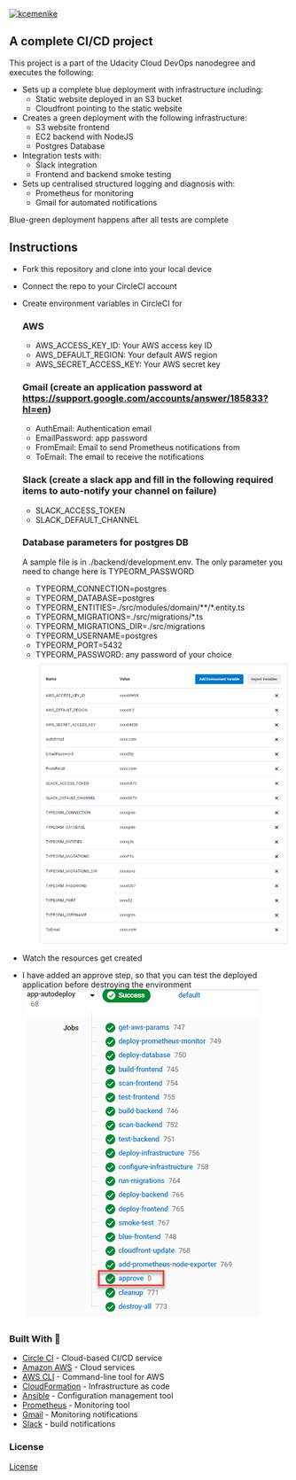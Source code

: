 [![kcemenike](https://circleci.com/gh/kcemenike/app-autodeploy.svg?style=svg)](https://app.circleci.com/pipelines/github/kcemenike/app-autodeploy)

## A complete CI/CD project

This project is a part of the Udacity Cloud DevOps nanodegree and executes the following:

- Sets up a complete blue deployment with infrastructure including:
  - Static website deployed in an S3 bucket
  - Cloudfront pointing to the static website
- Creates a green deployment with the following infrastructure:
  - S3 website frontend
  - EC2 backend with NodeJS
  - Postgres Database
- Integration tests with:
  - Slack integration
  - Frontend and backend smoke testing
- Sets up centralised structured logging and diagnosis with:
  - Prometheus for monitoring
  - Gmail for automated notifications

Blue-green deployment happens after all tests are complete

## Instructions

- Fork this repository and clone into your local device
- Connect the repo to your CircleCI account
- Create environment variables in CircleCI for 
  ### AWS
  - AWS_ACCESS_KEY_ID: Your AWS access key ID
  - AWS_DEFAULT_REGION: Your default AWS region
  - AWS_SECRET_ACCESS_KEY: Your AWS secret key
  ### Gmail (create an application password at https://support.google.com/accounts/answer/185833?hl=en)
  - AuthEmail: Authentication email
  - EmailPassword: app password
  - FromEmail: Email to send Prometheus notifications from
  - ToEmail: The email to receive the notifications
  ### Slack (create a slack app and fill in the following required items to auto-notify your channel on failure)
  - SLACK_ACCESS_TOKEN
  - SLACK_DEFAULT_CHANNEL
  ### Database parameters for postgres DB
  A sample file is in ./backend/development.env. The only parameter you need to change here is TYPEORM_PASSWORD
  - TYPEORM_CONNECTION=postgres
  - TYPEORM_DATABASE=postgres
  - TYPEORM_ENTITIES=./src/modules/domain/**/*.entity.ts
  - TYPEORM_MIGRATIONS=./src/migrations/*.ts
  - TYPEORM_MIGRATIONS_DIR=./src/migrations
  - TYPEORM_USERNAME=postgres
  - TYPEORM_PORT=5432
  - TYPEORM_PASSWORD: any password of your choice  
  [![Environment Variables](./envvars.png)](./backend/development.env)
  
- Watch the resources get created
- I have added an approve step, so that you can test the deployed application before destroying the environment  
![approve](./approve.png)


### Built With 💓

- [Circle CI](www.circleci.com) - Cloud-based CI/CD service
- [Amazon AWS](https://aws.amazon.com/) - Cloud services
- [AWS CLI](https://aws.amazon.com/cli/) - Command-line tool for AWS
- [CloudFormation](https://aws.amazon.com/cloudformation/) - Infrastructure as code
- [Ansible](https://www.ansible.com/) - Configuration management tool
- [Prometheus](https://prometheus.io/) - Monitoring tool
- [Gmail](https://gmail.com) - Monitoring notifications
- [Slack](https://api.slack.com) - build notifications

### License

[License](LICENSE.md)
